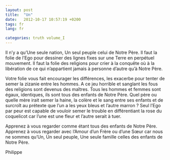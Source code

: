 ```yaml
---
layout: post
title:  "Un"
date:   2012-10-17 10:57:19 +0200
tags: fr
lang: fr

categories: truth volume_I
---
```

Il n’y a qu’Une seule nation, Un seul peuple celui de Notre Père. Il faut la folie de l’Ego pour dessiner des lignes fixes sur une Terre en perpétuel mouvement. Il faut la folie des religions pour crier à la conquête où à la libération de ce qui n’appartient jamais à personne d’autre qu’à Notre Père.

Votre folie vous fait encourager les différences, les exacerbe pour tenter de semer la zizanie entre les hommes. A ce jeu horrible et sanglant les fous des religions sont devenus des maîtres. Tous les hommes et femmes sont égaux, identiques, ils sont tous des enfants de Notre Père. Quel père ou quelle mère irait semer la haine, la colère et le sang entre ses enfants et de surcroît au prétexte que l’un a les yeux bleus et l’autre marron ? Seul l’Ego par peur est capable de vouloir semer le trouble en différentiant la rose du coquelicot car l’une est une fleur et l’autre serait à tuer.

Apprenez à vous regarder comme étant tous des enfants de Notre Père. Apprenez à vous regarder avec l’Amour d’un Frère ou d’une Sœur car nous ne sommes qu’Un, Un seul peuple, Une seule famille celles des enfants de Notre Père.

Philippe

<!-- 
Ce(tte) œuvre est mise à disposition selon les termes de la Licence Creative Commons Attribution - Pas d’Utilisation Commerciale 4.0 International.
-->

